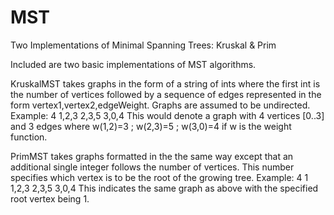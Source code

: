 MST
===

Two Implementations of Minimal Spanning Trees: Kruskal & Prim

Included are two basic implementations of MST algorithms.

KruskalMST takes graphs in the form of a string of ints where the first int is the number of vertices followed by a sequence of edges represented in the form vertex1,vertex2,edgeWeight. Graphs are assumed to be undirected.
Example:
4 1,2,3 2,3,5 3,0,4
This would denote a graph with 4 vertices [0..3] and 3 edges where w(1,2)=3 ; w(2,3)=5 ; w(3,0)=4 if w is the weight function.

PrimMST takes graphs formatted in the the same way except that an additional single integer follows the number of vertices. This number specifies which vertex is to be the root of the growing tree.
Example:
4 1 1,2,3 2,3,5 3,0,4
This indicates the same graph as above with the specified root vertex being 1.
